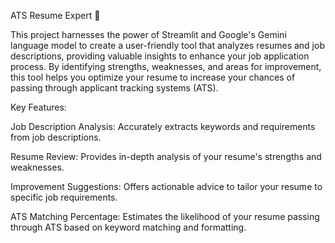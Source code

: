 ATS Resume Expert 🤖

This project harnesses the power of Streamlit and Google's Gemini language model to create a user-friendly tool that analyzes resumes and job descriptions, providing valuable insights to enhance your job application process. By identifying strengths, weaknesses, and areas for improvement, this tool helps you optimize your resume to increase your chances of passing through applicant tracking systems (ATS).

Key Features:

Job Description Analysis: Accurately extracts keywords and requirements from job descriptions.

Resume Review: Provides in-depth analysis of your resume's strengths and weaknesses.

Improvement Suggestions: Offers actionable advice to tailor your resume to specific job requirements.

ATS Matching Percentage: Estimates the likelihood of your resume passing through ATS based on keyword matching and formatting.
